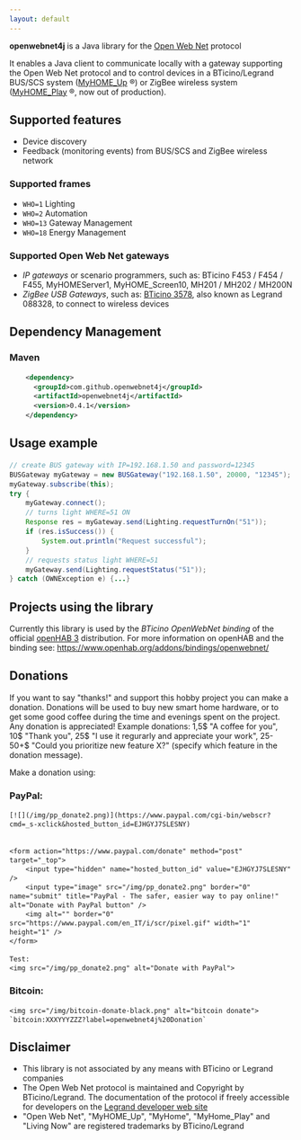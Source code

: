 ```yaml
---
layout: default
---
```


**openwebnet4j** is a Java library for the [Open Web Net](https://developer.legrand.com/documentation/open-web-net-for-myhome/) protocol

It enables a Java client to communicate locally with a gateway supporting the Open Web Net protocol and to control devices in a BTicino/Legrand  BUS/SCS system ([MyHOME_Up](https://www.bticino.com/products-catalogue/myhome_up-simple-home-automation-system/) &reg;) or ZigBee wireless system ([MyHOME_Play](http://www.homesystems-legrandgroup.com/BtHomeSystems/productDetail.action?lang=EN&productId=061) &reg;, now out of production).

## Supported features

* Device discovery
* Feedback (monitoring events) from BUS/SCS and ZigBee wireless network 

### Supported frames


* `WHO=1` Lighting
* `WHO=2` Automation
* `WHO=13` Gateway Management
* `WHO=18` Energy Management

### Supported Open Web Net gateways
- *IP gateways* or scenario programmers, such as: BTicino F453 / F454 / F455, MyHOMEServer1,  MyHOME_Screen10, MH201 / MH202 / MH200N 
- *ZigBee USB Gateways*, such as: [BTicino 3578](https://catalogo.bticino.it/BTI-3578-IT), also known as Legrand 088328, to connect to wireless devices


## Dependency Management

### Maven
```xml   
    <dependency>
      <groupId>com.github.openwebnet4j</groupId>
      <artifactId>openwebnet4j</artifactId>
      <version>0.4.1</version>
    </dependency>
```


## Usage example
```java
// create BUS gateway with IP=192.168.1.50 and password=12345
BUSGateway myGateway = new BUSGateway("192.168.1.50", 20000, "12345");
myGateway.subscribe(this);
try {
    myGateway.connect();
    // turns light WHERE=51 ON
    Response res = myGateway.send(Lighting.requestTurnOn("51"));
    if (res.isSuccess()) {
        System.out.println("Request successful");
    }
    // requests status light WHERE=51
    myGateway.send(Lighting.requestStatus("51"));
} catch (OWNException e) {...}
```


## Projects using the library
Currently this library is used by the *BTicino OpenWebNet binding* of the official [openHAB 3](https://www.openhab.org/) distribution. 
For more information on openHAB and the binding see: https://www.openhab.org/addons/bindings/openwebnet/


## Donations
If you want to say "thanks!" and support this hobby project you can make a donation.
Donations will be used to buy new smart home hardware, or to get some good coffee during the time and evenings spent on the project. 
Any donation is appreciated! Example donations: 
1,5$ "A coffee for you", 10$ "Thank you", 25$ "I use it regurarly and appreciate your work", 25-50+$ "Could you prioritize new feature X?" (specify which feature in the donation message).

Make a donation using:

### PayPal:
	[![](/img/pp_donate2.png)](https://www.paypal.com/cgi-bin/webscr?cmd=_s-xclick&hosted_button_id=EJHGYJ7SLESNY)


	<form action="https://www.paypal.com/donate" method="post" target="_top">
		<input type="hidden" name="hosted_button_id" value="EJHGYJ7SLESNY" />
		<input type="image" src="/img/pp_donate2.png" border="0" name="submit" title="PayPal - The safer, easier way to pay online!" alt="Donate with PayPal button" />
		<img alt="" border="0" src="https://www.paypal.com/en_IT/i/scr/pixel.gif" width="1" height="1" />
	</form>
	
	Test:
	<img src="/img/pp_donate2.png" alt="Donate with PayPal"> 

### Bitcoin: 
    <img src="/img/bitcoin-donate-black.png" alt="bitcoin donate"> `bitcoin:XXXYYYZZZ?label=openwebnet4j%20Donation`


## Disclaimer
- This library is not associated by any means with BTicino or Legrand companies
- The Open Web Net protocol is maintained and Copyright by BTicino/Legrand. The documentation of the protocol if freely accessible for developers on the [Legrand developer web site](https://developer.legrand.com/documentation/open-web-net-for-myhome/)
- "Open Web Net", "MyHOME_Up", "MyHome", "MyHome_Play" and "Living Now" are registered trademarks by BTicino/Legrand

